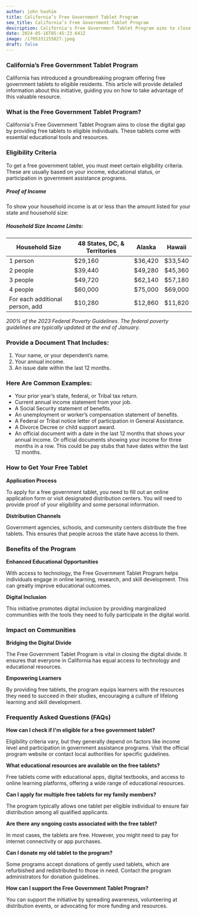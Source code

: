 ```yaml
---
author: john hashim
title: California’s Free Government Tablet Program
seo_title: California’s Free Government Tablet Program
description: California's Free Government Tablet Program aims to close the digital gap by providing free tablets to eligible individuals. These tablets come with essential educational tools and resources.
date: 2024-05-16T05:45:23.641Z
image: /1705331155027.jpeg
draft: false
---
```


### California’s Free Government Tablet Program

California has introduced a groundbreaking program offering free government tablets to eligible residents. This article will provide detailed information about this initiative, guiding you on how to take advantage of this valuable resource.

### What is the Free Government Tablet Program?

California's Free Government Tablet Program aims to close the digital gap by providing free tablets to eligible individuals. These tablets come with essential educational tools and resources.

### Eligibility Criteria

To get a free government tablet, you must meet certain eligibility criteria. These are usually based on your income, educational status, or participation in government assistance programs.

##### Proof of Income

To show your household income is at or less than the amount listed for your state and household size:

##### Household Size Income Limits:

| Household Size | 48 States, DC, & Territories | Alaska  | Hawaii  |
|----------------|------------------------------|---------|---------|
| 1 person       | $29,160                      | $36,420 | $33,540 |
| 2 people       | $39,440                      | $49,280 | $45,360 |
| 3 people       | $49,720                      | $62,140 | $57,180 |
| 4 people       | $60,000                      | $75,000 | $69,000 |
| For each additional person, add | $10,280 | $12,860 | $11,820 |

*200% of the 2023 Federal Poverty Guidelines. The federal poverty guidelines are typically updated at the end of January.*

### Provide a Document That Includes:

1. Your name, or your dependent’s name.
2. Your annual income.
3. An issue date within the last 12 months.

### Here Are Common Examples:

- Your prior year’s state, federal, or Tribal tax return.
- Current annual income statement from your job.
- A Social Security statement of benefits.
- An unemployment or worker’s compensation statement of benefits.
- A Federal or Tribal notice letter of participation in General Assistance.
- A Divorce Decree or child support award.
- An official document with a date in the last 12 months that shows your annual income. Or official documents showing your income for three months in a row. This could be pay stubs that have dates within the last 12 months.

### How to Get Your Free Tablet

**Application Process**

To apply for a free government tablet, you need to fill out an online application form or visit designated distribution centers. You will need to provide proof of your eligibility and some personal information.

**Distribution Channels**

Government agencies, schools, and community centers distribute the free tablets. This ensures that people across the state have access to them.

### Benefits of the Program

**Enhanced Educational Opportunities**

With access to technology, the Free Government Tablet Program helps individuals engage in online learning, research, and skill development. This can greatly improve educational outcomes.

**Digital Inclusion**

This initiative promotes digital inclusion by providing marginalized communities with the tools they need to fully participate in the digital world.

### Impact on Communities

**Bridging the Digital Divide**

The Free Government Tablet Program is vital in closing the digital divide. It ensures that everyone in California has equal access to technology and educational resources.

**Empowering Learners**

By providing free tablets, the program equips learners with the resources they need to succeed in their studies, encouraging a culture of lifelong learning and skill development.

### Frequently Asked Questions (FAQs)

**How can I check if I'm eligible for a free government tablet?**

Eligibility criteria vary, but they generally depend on factors like income level and participation in government assistance programs. Visit the official program website or contact local authorities for specific guidelines.

**What educational resources are available on the free tablets?**

Free tablets come with educational apps, digital textbooks, and access to online learning platforms, offering a wide range of educational resources.

**Can I apply for multiple free tablets for my family members?**

The program typically allows one tablet per eligible individual to ensure fair distribution among all qualified applicants.

**Are there any ongoing costs associated with the free tablet?**

In most cases, the tablets are free. However, you might need to pay for internet connectivity or app purchases.

**Can I donate my old tablet to the program?**

Some programs accept donations of gently used tablets, which are refurbished and redistributed to those in need. Contact the program administrators for donation guidelines.

**How can I support the Free Government Tablet Program?**

You can support the initiative by spreading awareness, volunteering at distribution events, or advocating for more funding and resources.

